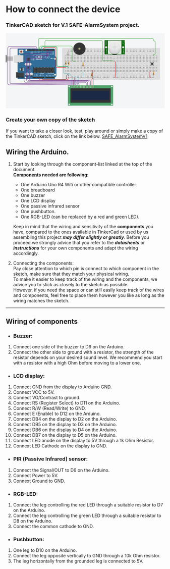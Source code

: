 # How to connect the device

### TinkerCAD sketch for V.1 SAFE-AlarmSystem project.

![view Safe_AlarmSystemV1.png](https://github.com/Filipanderssondev/course3_projectgroup2_security_system/blob/main/tools/SAFE_Alarm_System_v1.png?raw=true)

### Create your own copy of the sketch

If you want to take a closer look, test, play around or  simply make a copy of the TinkerCAD sketch, click on the link below.
[SAFE_AlarmSystemV1](https://www.tinkercad.com/things/2IvXT1tnwTr-safe-alarm-system-v10?sharecode=3K8oA0UX7hQ530EvdRRKtiQOKeserKk2IRnFxNyzCII)

## Wiring the Arduino.
1. Start by looking through the component-list linked at the top of the document.  
**[Components](https://github.com/Filipanderssondev/course3_projectgroup2_security_system/tree/dev-bubba/94?tab=readme-ov-file#potential-extensions-if-time-and-resources-are-available) needed are following:** 
    - One Arduino Uno R4 Wifi or other compatible controller
    - One breadboard
    - One buzzer
    - One LCD display
    - One passive infrared sensor
    - One pushbutton.
    - One RGB-LED (can be replaced by a red and green LED).

    Keep in mind that the wiring and sensitivity of the **components** you have, compared to the ones available in TinkerCad or used by us assembling this project ***may differ slightly or greatly***. Before you proceed we strongly advice that you refer to the ***datasheets*** or ***instructions*** for your own components and adapt the wiring accordingly.

2. Connecting the components:  
     Pay close attention to which pin is connect to which component in the sketch, make sure that they match your physical wiring.     
     To make it easier to keep track of the wiring and the components, we advice you to stick as closely to the sketch as possible.  
     However, if you need the space or can still easily keep track of the wires and components, feel free to place them however you like as long as the wiring matches the sketch. 
_____
## Wiring of components 

- ### Buzzer: 
1. Connect one side of the buzzer to D9 on the Arduino.  
2.  Connect the other side to ground with a resistor, the strength of the resistor depends on your desired sound level. We recommend you start with a resistor with a high Ohm before moving to a lower one.  

- ### LCD display:
1. Connect GND from the display to Arduino GND.  
2. Connect VCC to 5V.  
3. Connect VO/Contrast to ground.  
4. Connect RS (Register Select) to D11 on the Arduino.  
5. Connect R/W (Read/Write) to GND.  
6. Connect E (Enable) to D12 on the Arduino.  
7. Connect DB4 on the display to D2 on the Arduino.  
8. Connect DB5 on the display to D3 on the Arduino.  
9. Connect DB6 on the display to D4 on the Arduino.  
10. Connect DB7 on the display to D5 on the Arduino.  
11. Connect LED anode on the display to 5V through a 1k Ohm Resistor.  
12. Connext LED Cathode on the display to GND.  

- ### PIR (Passive Infrared) sensor:
1. Connect the Signal/OUT to D6 on the Arduino.
2. Connect Power to 5V.
3. Connext Ground to GND.

- ### RGB-LED: 
1. Connect the leg controlling the red LED through a suitable resistor to D7 on the Arduino.
2. Connect the leg controlling the green LED through a suitable resistor to D8 on the Arduino.
3. Connect the common cathode to GND.

- ### Pushbutton: 
1. One leg to D10 on the Arduino.
2. Connect the leg opposite vertically to GND through a 10k Ohm resistor.
3. The leg horizontally from the grounded leg is connected to 5V.



<!-- 1. Start by connecting arduino pins accordingly **(preferably connect on TinkerCAD first to prevent damages on components)**  
```cpp
// Library for LCD Screen
#include <LiquidCrystal.h>

// Initialize LCD with pin: (RS, E, D4, D5, D6, D7)
LiquidCrystal LCD(11, 12, 2, 3, 4, 5);

// Variables for components connected to arduino.
const int BUZZER = 9;
const int BUTTON = 10;
const int PIR_SENSOR = 6;
const int RED_LED = 7;
const int GREEN_LED = 8; 
```

2. Open the [TinkerCAD](https://www.tinkercad.com/things/hkzwk208qim-testing-safealarmsystemino/editel?returnTo=https%3A%2F%2Fwww.tinkercad.com%2Fdashboard&sharecode=D0tnPiXF99BZVIktJoVi4gTVeHDah8EVGiA-xL8jnsk)
to look up the wiring.  

3. Carefully pin the device together **(without power to prevent shortcircuiting)** -->

